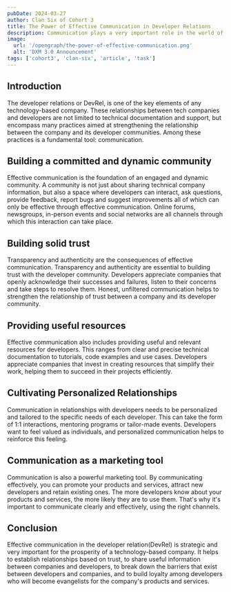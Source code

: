 ```yaml
---
pubDate: 2024-03-27
author: Clan Six of Cohort 3 
title: The Power of Effective Communication in Developer Relations
description: Communication plays a very important role in the world of Developer Relations or DevRel, which says effective communication devrel prosper indirectly a company also propere.
image:
  url: '/opengraph/the-power-of-effective-communication.png'
  alt: 'DXM 3.0 Announcement'
tags: ['cohort3', 'clan-six', 'article', 'task']
---
```


## Introduction

The developer relations or DevRel, is one of the key elements of any technology-based company. These relationships between tech companies and developers are not limited to technical documentation and support, but encompass many practices aimed at strengthening the relationship between the company and its developer communities. Among these practices is a fundamental tool: communication.

## Building a committed and dynamic community

Effective communication is the foundation of an engaged and dynamic community. A community is not just about sharing technical company information, but also a space where developers can interact, ask questions, provide feedback, report bugs and suggest improvements all of which can only be effective through effective communication. Online forums, newsgroups, in-person events and social networks are all channels through which this interaction can take place.

## Building solid trust

Transparency and authenticity are the consequences of effective communication. Transparency and authenticity are essential to building trust with the developer community. Developers appreciate companies that openly acknowledge their successes and failures, listen to their concerns and take steps to resolve them. Honest, unfiltered communication helps to strengthen the relationship of trust between a company and its developer community.

## Providing useful resources

Effective communication also includes providing useful and relevant resources for developers. This ranges from clear and precise technical documentation to tutorials, code examples and use cases. Developers appreciate companies that invest in creating resources that simplify their work, helping them to succeed in their projects efficiently.

## Cultivating Personalized Relationships

Communication in relationships with developers needs to be personalized and tailored to the specific needs of each developer. This can take the form of 1:1 interactions, mentoring programs or tailor-made events. Developers want to feel valued as individuals, and personalized communication helps to reinforce this feeling.

## Communication as a marketing tool

Communication is also a powerful marketing tool. By communicating effectively, you can promote your products and services, attract new developers and retain existing ones. The more developers know about your products and services, the more likely they are to use them. That's why it's important to communicate clearly and effectively, using the right channels.

## Conclusion

Effective communication in the developer relation(DevRel) is strategic and very important for the prosperity of a technology-based company. It helps to establish relationships based on trust, to share useful information between companies and developers, to break down the barriers that exist between developers and companies, and to build loyalty among developers who will become evangelists for the company's products and services.